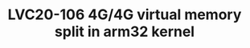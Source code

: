 ---
categories:
- lvc20
description: On 32-bit Linux machines, the 4GB of virtual memory are usually split
  between 3GB address space for user processes and a little under 1GB directly mapped
  physical memory. <br /> <br /> While kernels can address more physical memory than
  what is directly mapped, this requires the "highmem" feature that is likely going
  away in the long run, while there are still systems using 32-bit ARM Linux with
  2GB or more that should get kernel updates for many years to come.<br /> <br />
  As an alternative to highmem, we are proposing a new way to split the available
  virtual memory, giving 3.75GB of address space to both user space and to the linear
  physical memory mapping.<br /> <br /> In this presentation, we discuss the state
  of those patches and the trade-offs we found for performance, security and compatibility
  with existing systems.
image: /assets/images/featured-images/lvc20/LVC20-106.png
session_id: LVC20-106
session_room: Linux/Android
session_slot:
  end_time: 2020-09-22 12:40
  start_time: 2020-09-22 12:15
session_speakers:
- speaker_bio: Arnd Bergmann has been with Linaro since almost the beginning. He&#39;s
    worked on the kernel across many CPU architectures over his career is and currently
    co-maintaining the soc tree that is used for merging platform support into the
    kernel.
  speaker_company: Linaro Ltd
  speaker_image: http://avatars.sched.co/a/84/7368397/avatar.jpg.320x320px.jpg?fd6
  speaker_name: Arnd Bergmann
  speaker_position: Kernel Maintainer for ARM SoCs
  speaker_role: speaker
session_track: Linux Kernel
tag: session
tags: Linux Kernel
title: LVC20-106 4G/4G virtual memory split in arm32 kernel
---